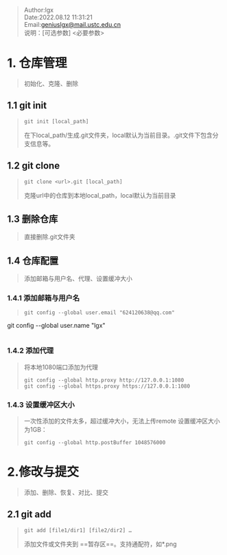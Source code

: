 > Author:lgx  
> Date:2022.08.12 11:31:21  
>Email:geniuslgx@mail.ustc.edu.cn  
>说明：[可选参数]  <必要参数>  

# 1. 仓库管理
>初始化、克隆、删除
## 1.1 git init

>```
>git init [local_path]
>```
>在下local_path/生成.git文件夹，local默认为当前目录。.git文件下包含分支信息等。

## 1.2 git clone

>```
>git clone <url>.git [local_path]
>```
>克隆url中的仓库到本地local_path，local默认为当前目录

## 1.3 删除仓库
>直接删除.git文件夹
## 1.4 仓库配置
>添加邮箱与用户名、代理、设置缓冲大小
### 1.4.1 添加邮箱与用户名
>```
>git config --global user.email "624120638@qq.com"
git config --global user.name "lgx"
>```
### 1.4.2 添加代理
>将本地1080端口添加为代理
>```
>git config --global http.proxy http://127.0.0.1:1080
>git config --global https.proxy https://127.0.0.1:1080
>```
### 1.4.3 设置缓冲区大小
>一次性添加的文件太多，超过缓冲大小，无法上传remote
>设置缓冲区大小为1GB：
>
>```
>git config --global http.postBuffer 1048576000
>```
# 2.修改与提交
>添加、删除、恢复、对比、提交
## 2.1 git add 
>```
>git add [file1/dir1] [file2/dir2] …
>```
> 添加文件或文件夹到 ==暂存区==。支持通配符，如*.png